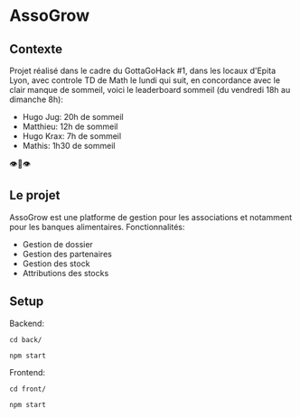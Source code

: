 # AssoGrow

## Contexte

Projet réalisé dans le cadre du GottaGoHack #1, dans les locaux d'Epita Lyon, avec controle TD de Math le lundi qui suit, en concordance avec le clair manque de sommeil, voici le leaderboard sommeil (du vendredi 18h au dimanche 8h):
- Hugo Jug: 20h de sommeil
- Matthieu: 12h de sommeil
- Hugo Krax: 7h de sommeil
- Mathis: 1h30 de sommeil

👁️👄👁️

## Le projet

AssoGrow est une platforme de gestion pour les associations et notamment pour les banques alimentaires.
Fonctionnalités:
- Gestion de dossier
- Gestion des partenaires
- Gestion des stock
- Attributions des stocks

## Setup

Backend:
```
cd back/

npm start
```

Frontend:
```
cd front/

npm start
```
